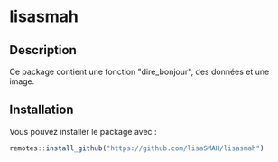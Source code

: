 
# lisasmah

## Description
Ce package contient une fonction "dire_bonjour", des données et une image.

## Installation

Vous pouvez installer le package avec :

``` r
remotes::install_github("https://github.com/lisaSMAH/lisasmah")
```

